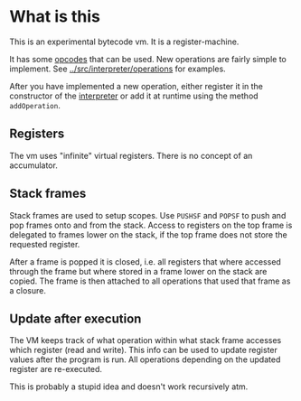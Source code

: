 What is this
============

This is an experimental bytecode vm. It is a register-machine.

It has some [opcodes](opcodes.md) that can be used. New operations are fairly simple to implement. See
[../src/interpreter/operations](../src/interpreter/operations)
for examples.

After you have implemented a new operation, either register it in the constructor of
the [interpreter](..src/interpreter/Interpreter.ts) or add it at runtime using the method `addOperation`.

## Registers

The vm uses "infinite" virtual registers. There is no concept of an accumulator.

## Stack frames

Stack frames are used to setup scopes. Use `PUSHSF` and `POPSF` to push and pop frames onto and from the stack. Access
to registers on the top frame is delegated to frames lower on the stack, if the top frame does not store the requested
register.

After a frame is popped it is closed, i.e. all registers that where accessed through the frame but where stored in a
frame lower on the stack are copied. The frame is then attached to all operations that used that frame as a closure.

## Update after execution

The VM keeps track of what operation within what stack frame accesses which register (read and write). This info can be
used to update register values after the program is run. All operations depending on the updated register are
re-executed.

This is probably a stupid idea and doesn't work recursively atm.